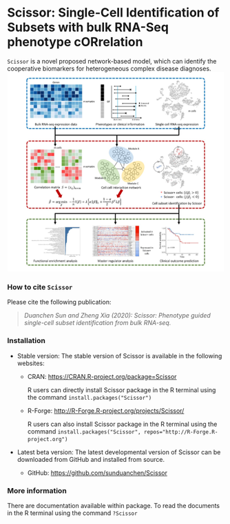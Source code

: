 # Scissor: Single-Cell Identification of Subsets with bulk RNA-Seq phenotype cORrelation #

`Scissor` is a novel proposed network-based model, which can identify the cooperative biomarkers for heterogeneous complex disease diagnoses.
![Scissor_workflow](Figure_Method.jpg)

### How to cite `Scissor` ###
Please cite the following publication:

> *Duanchen Sun and Zheng Xia (2020): Scissor: Phenotype guided single-cell subset identification from bulk RNA-seq.*<br />

### Installation ###

* Stable version: The stable version of Scissor is available in the following websites:
    + CRAN: https://CRAN.R-project.org/package=Scissor
    
        R users can directly install Scissor package in the R terminal using the command
        `install.packages("Scissor")`

    + R-Forge: http://R-Forge.R-project.org/projects/Scissor/
    
        R users can also install Scissor package in the R terminal using the command
        `install.packages("Scissor", repos="http://R-Forge.R-project.org")`

* Latest beta version: The latest developmental version of Scissor can be downloaded from GitHub and installed from source.
    + GitHub: https://github.com/sunduanchen/Scissor

### More information ###

There are documentation available within package. To read the documents in the R terminal using the command `?Scissor`
